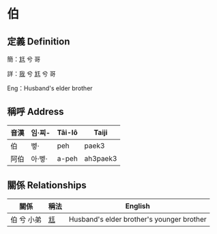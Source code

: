 # 伯
## 定義 Definition
簡：[尪](member17.md) 兮 哥

詳：[我](member1.md) 兮 [尪](member17.md) 兮 哥

Eng：Husband's elder brother

## 稱呼 Address

音漢 | 임·찌- | Tâi-lô | Taiji
--- | --- | --- | --- 
伯 | 벻· | peh | paek3 
阿伯 | 아·벻· | a-peh | ah3paek3 


## 關係 Relationships

關係 | 稱法 | English
--- | --- | --- 
伯 兮 小弟 | [尪](member17.md) | Husband's elder brother's younger brother
